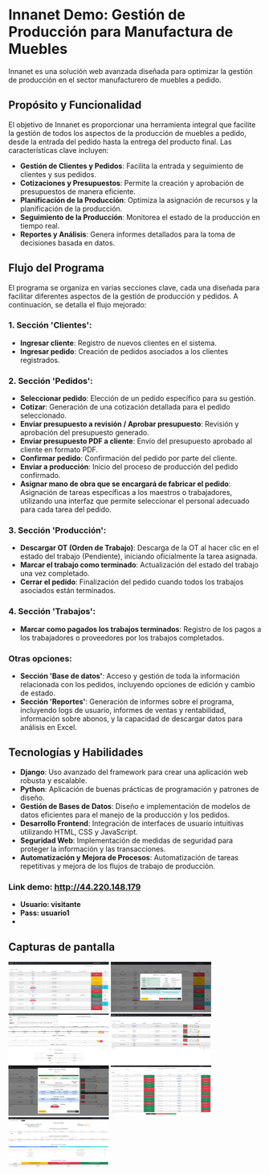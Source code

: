 # Innanet Demo: Gestión de Producción para Manufactura de Muebles

Innanet es una solución web avanzada diseñada para optimizar la gestión de producción en el sector manufacturero de muebles a pedido.

## Propósito y Funcionalidad

El objetivo de Innanet es proporcionar una herramienta integral que facilite la gestión de todos los aspectos de la producción de muebles a pedido, desde la entrada del pedido hasta la entrega del producto final. Las características clave incluyen:

- **Gestión de Clientes y Pedidos**: Facilita la entrada y seguimiento de clientes y sus pedidos.
- **Cotizaciones y Presupuestos**: Permite la creación y aprobación de presupuestos de manera eficiente.
- **Planificación de la Producción**: Optimiza la asignación de recursos y la planificación de la producción.
- **Seguimiento de la Producción**: Monitorea el estado de la producción en tiempo real.
- **Reportes y Análisis**: Genera informes detallados para la toma de decisiones basada en datos.

## Flujo del Programa

El programa se organiza en varias secciones clave, cada una diseñada para facilitar diferentes aspectos de la gestión de producción y pedidos. A continuación, se detalla el flujo mejorado:

### 1. Sección 'Clientes':
- **Ingresar cliente**: Registro de nuevos clientes en el sistema.
- **Ingresar pedido**: Creación de pedidos asociados a los clientes registrados.

### 2. Sección 'Pedidos':
- **Seleccionar pedido**: Elección de un pedido específico para su gestión.
- **Cotizar**: Generación de una cotización detallada para el pedido seleccionado.
- **Enviar presupuesto a revisión / Aprobar presupuesto**: Revisión y aprobación del presupuesto generado.
- **Enviar presupuesto PDF a cliente**: Envío del presupuesto aprobado al cliente en formato PDF.
- **Confirmar pedido**: Confirmación del pedido por parte del cliente.
- **Enviar a producción**: Inicio del proceso de producción del pedido confirmado.
- **Asignar mano de obra que se encargará de fabricar el pedido**: Asignación de tareas específicas a los maestros o trabajadores, utilizando una interfaz que permite seleccionar el personal adecuado para cada tarea del pedido.

### 3. Sección 'Producción':
- **Descargar OT (Orden de Trabajo)**: Descarga de la OT al hacer clic en el estado del trabajo (Pendiente), iniciando oficialmente la tarea asignada.
- **Marcar el trabajo como terminado**: Actualización del estado del trabajo una vez completado.
- **Cerrar el pedido**: Finalización del pedido cuando todos los trabajos asociados están terminados.

### 4. Sección 'Trabajos':
- **Marcar como pagados los trabajos terminados**: Registro de los pagos a los trabajadores o proveedores por los trabajos completados.

### Otras opciones:
- **Sección 'Base de datos'**: Acceso y gestión de toda la información relacionada con los pedidos, incluyendo opciones de edición y cambio de estado.
- **Sección 'Reportes'**: Generación de informes sobre el programa, incluyendo logs de usuario, informes de ventas y rentabilidad, información sobre abonos, y la capacidad de descargar datos para análisis en Excel.

## Tecnologías y Habilidades

- **Django**: Uso avanzado del framework para crear una aplicación web robusta y escalable.
- **Python**: Aplicación de buenas prácticas de programación y patrones de diseño.
- **Gestión de Bases de Datos**: Diseño e implementación de modelos de datos eficientes para el manejo de la producción y los pedidos.
- **Desarrollo Frontend**: Integración de interfaces de usuario intuitivas utilizando HTML, CSS y JavaScript.
- **Seguridad Web**: Implementación de medidas de seguridad para proteger la información y las transacciones.
- **Automatización y Mejora de Procesos**: Automatización de tareas repetitivas y mejora de los flujos de trabajo de producción.

### Link demo: http://44.220.148.179
   - **Usuario: visitante**
   - **Pass: usuario1**
   - 
## Capturas de pantalla
<img src="https://github.com/fgrob/innanet-demo/blob/main/Screenshots/Home.png?raw=true" width="200" height="100"></img>
<img src="https://github.com/fgrob/innanet-demo/blob/main/Screenshots/Home-modal.png?raw=true" width="200" height="100"></img>
<img src="https://github.com/fgrob/innanet-demo/blob/main/Screenshots/Presupuesto.png?raw=true" width="200" height="100"></img>
<img src="https://github.com/fgrob/innanet-demo/blob/main/Screenshots/Produccion.png?raw=true" width="200" height="100"></img>
<img src="https://github.com/fgrob/innanet-demo/blob/main/Screenshots/Produccion-modal.png?raw=true" width="200" height="100"></img>
<img src="https://github.com/fgrob/innanet-demo/blob/main/Screenshots/Trabajos.png?raw=true" width="200" height="100"></img>
<img src="https://github.com/fgrob/innanet-demo/blob/main/Screenshots/Informe%20Resumen.png?raw=true" width="200" height="100"></img>



